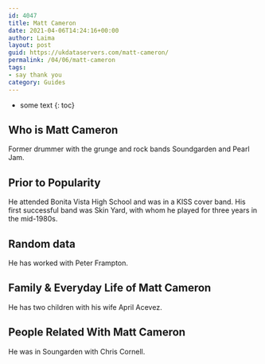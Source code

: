 ```yaml
---
id: 4047
title: Matt Cameron
date: 2021-04-06T14:24:16+00:00
author: Laima
layout: post
guid: https://ukdataservers.com/matt-cameron/
permalink: /04/06/matt-cameron
tags:
- say thank you
category: Guides
---
```


* some text
{: toc}


## Who is Matt Cameron
                  
                  
                  
Former drummer with the grunge and rock bands Soundgarden and Pearl Jam.
                  
              
            
              
            
                
                
                
## Prior to Popularity
                  
                  
                  
He attended Bonita Vista High School and was in a KISS cover band. His first successful band was Skin Yard, with whom he played for three years in the mid-1980s.
                  
              
            
              
            
                
                
                
## Random data
                  
                  
                  
He has worked with Peter Frampton.
                  
              
            
              
            
                
                
                
## Family & Everyday Life of Matt Cameron
                  
                  
                  
He has two children with his wife April Acevez.
                  
              
            
              
            
                
                
                
## People Related With Matt Cameron
                  
                  
                  
He was in Soungarden with Chris Cornell.
                  
              
            
              
            
                
              
            
              
              
            
            
              
            
          
          
          